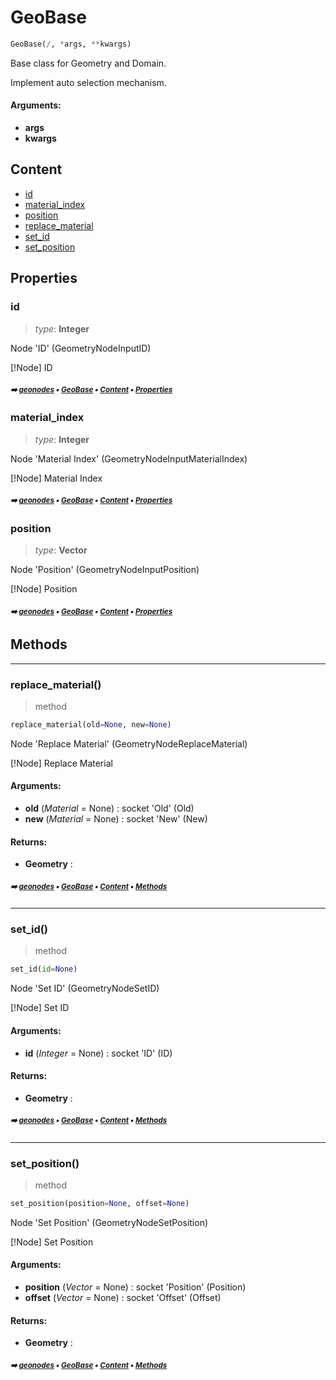 # GeoBase

``` python
GeoBase(/, *args, **kwargs)
```

Base class for Geometry and Domain.

Implement auto selection mechanism.

#### Arguments:
- **args**
- **kwargs**

## Content

- [id](geono-geome-geobase.md#id)
- [material_index](geono-geome-geobase.md#material_index)
- [position](geono-geome-geobase.md#position)
- [replace_material](geono-geome-geobase.md#replace_material)
- [set_id](geono-geome-geobase.md#set_id)
- [set_position](geono-geome-geobase.md#set_position)

## Properties



### id

> _type_: **Integer**
>

Node 'ID' (GeometryNodeInputID)

[!Node] ID

##### <sub>:arrow_right: [geonodes](index.md#geonodes) :black_small_square: [GeoBase](geono-geome-geobase.md#geobase) :black_small_square: [Content](geono-geome-geobase.md#content) :black_small_square: [Properties](geono-geome-geobase.md#properties)</sub>

### material_index

> _type_: **Integer**
>

Node 'Material Index' (GeometryNodeInputMaterialIndex)

[!Node] Material Index

##### <sub>:arrow_right: [geonodes](index.md#geonodes) :black_small_square: [GeoBase](geono-geome-geobase.md#geobase) :black_small_square: [Content](geono-geome-geobase.md#content) :black_small_square: [Properties](geono-geome-geobase.md#properties)</sub>

### position

> _type_: **Vector**
>

Node 'Position' (GeometryNodeInputPosition)

[!Node] Position

##### <sub>:arrow_right: [geonodes](index.md#geonodes) :black_small_square: [GeoBase](geono-geome-geobase.md#geobase) :black_small_square: [Content](geono-geome-geobase.md#content) :black_small_square: [Properties](geono-geome-geobase.md#properties)</sub>

## Methods



----------
### replace_material()

> method

``` python
replace_material(old=None, new=None)
```

Node 'Replace Material' (GeometryNodeReplaceMaterial)

[!Node] Replace Material

#### Arguments:
- **old** (_Material_ = None) : socket 'Old' (Old)
- **new** (_Material_ = None) : socket 'New' (New)



#### Returns:
- **Geometry** :

##### <sub>:arrow_right: [geonodes](index.md#geonodes) :black_small_square: [GeoBase](geono-geome-geobase.md#geobase) :black_small_square: [Content](geono-geome-geobase.md#content) :black_small_square: [Methods](geono-geome-geobase.md#methods)</sub>

----------
### set_id()

> method

``` python
set_id(id=None)
```

Node 'Set ID' (GeometryNodeSetID)

[!Node] Set ID

#### Arguments:
- **id** (_Integer_ = None) : socket 'ID' (ID)



#### Returns:
- **Geometry** :

##### <sub>:arrow_right: [geonodes](index.md#geonodes) :black_small_square: [GeoBase](geono-geome-geobase.md#geobase) :black_small_square: [Content](geono-geome-geobase.md#content) :black_small_square: [Methods](geono-geome-geobase.md#methods)</sub>

----------
### set_position()

> method

``` python
set_position(position=None, offset=None)
```

Node 'Set Position' (GeometryNodeSetPosition)

[!Node] Set Position

#### Arguments:
- **position** (_Vector_ = None) : socket 'Position' (Position)
- **offset** (_Vector_ = None) : socket 'Offset' (Offset)



#### Returns:
- **Geometry** :

##### <sub>:arrow_right: [geonodes](index.md#geonodes) :black_small_square: [GeoBase](geono-geome-geobase.md#geobase) :black_small_square: [Content](geono-geome-geobase.md#content) :black_small_square: [Methods](geono-geome-geobase.md#methods)</sub>